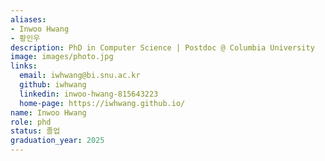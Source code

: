 ```yaml
---
aliases:
- Inwoo Hwang
- 황인우
description: PhD in Computer Science | Postdoc @ Columbia University
image: images/photo.jpg
links:
  email: iwhwang@bi.snu.ac.kr
  github: iwhwang
  linkedin: inwoo-hwang-815643223
  home-page: https://iwhwang.github.io/
name: Inwoo Hwang
role: phd
status: 졸업
graduation_year: 2025
---
```

